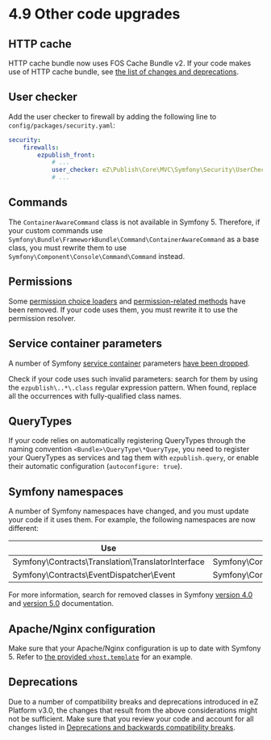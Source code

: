 # 4.9 Other code upgrades

## HTTP cache

HTTP cache bundle now uses FOS Cache Bundle v2.
If your code makes use of HTTP cache bundle, see [the list of changes and deprecations](../releases/ez_platform_v3.0_deprecations.md#ezplatform-http-cache).

## User checker

Add the user checker to firewall by adding the following line to `config/packages/security.yaml`:

``` yaml hl_lines="5"
security:
    firewalls:
        ezpublish_front:
            # ...
            user_checker: eZ\Publish\Core\MVC\Symfony\Security\UserChecker
            # ...
```

## Commands

The `ContainerAwareCommand` class is not available in Symfony 5. Therefore, if your custom commands use `Symfony\Bundle\FrameworkBundle\Command\ContainerAwareCommand`
as a base class, you must rewrite them to use `Symfony\Component\Console\Command\Command` instead. 

## Permissions

Some [permission choice loaders](../releases/ez_platform_v3.0_deprecations.md#permission-choice-loaders) and [permission-related methods](../releases/ez_platform_v3.0_deprecations.md#code-cleanup-in-ez-platform-kernel) have been removed.
If your code uses them, you must rewrite it to use the permission resolver.

## Service container parameters

A number of Symfony [service container](../guide/service_container.md) parameters [have been dropped](https://github.com/ezsystems/ezplatform-kernel/blob/v1.0.0/doc/bc/1.0/dropped-container-parameters.md).

Check if your code uses such invalid parameters: search for them by using the `ezpublish\..*\.class` regular expression pattern. 
When found, replace all the occurrences with fully-qualified class names.

## QueryTypes

If your code relies on automatically registering QueryTypes through the naming convention `<Bundle>\QueryType\*QueryType`,
you need to register your QueryTypes as services and tag them with `ezpublish.query`, or enable their automatic configuration (`autoconfigure: true`).

## Symfony namespaces

A number of Symfony namespaces have changed, and you must update your code if it uses them. 
For example, the following namespaces are now different:

|Use|Instead of|
|---|---|
|Symfony\Contracts\Translation\TranslatorInterface|Symfony\Component\Translation\TranslatorInterface|
|Symfony\Contracts\EventDispatcher\Event|Symfony\Component\EventDispatcher\Event|

For more information, search for removed classes in Symfony [version 4.0](https://github.com/symfony/symfony/blob/4.4/UPGRADE-4.0.md) and [version 5.0](https://github.com/symfony/symfony/blob/5.0/UPGRADE-5.0.md) documentation.

## Apache/Nginx configuration

Make sure that your Apache/Nginx configuration is up to date with Symfony 5.
Refer to [the provided `vhost.template`](https://github.com/ezsystems/ezplatform/blob/master/doc/apache2/vhost.template)
for an example.

## Deprecations

Due to a number of compatibility breaks and deprecations introduced in eZ Platform v3.0, the changes that result from the above considerations might not be sufficient. 
Make sure that you review your code and account for all changes listed in [Deprecations and backwards compatibility breaks](../releases/ez_platform_v3.0_deprecations.md).
